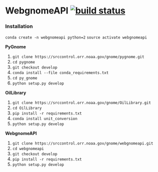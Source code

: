 WebgnomeAPI [![build status](https://srccontrol.orr.noaa.gov/gnome/webgnomeapi/badges/master/build.svg)](https://srccontrol.orr.noaa.gov/gnome/webgnomeapi/commits/master)
============

### Installation
`conda create -n webgnomeapi python=2`
`source activate webgnomeapi`

__PyGnome__
1. `git clone https://srccontrol.orr.noaa.gov/gnome/pygnome.git`
2. `cd pygnome`
3. `git checkout develop`
4. `conda install --file conda_requirements.txt`
5. `cd py_gnome`
6. `python setup.py develop`

__OilLibrary__
1. `git clone https://srccontrol.orr.noaa.gov/gnome/OilLibrary.git`
2. `cd OilLibrary`
3. `pip install -r requirements.txt`
4. `conda install unit_conversion`
5. `python setup.py develop`

__WebgnomeAPI__
1. `git clone https://srccontrol.orr.noaa.gov/gnome/webgnomeapi.git`
2. `cd webgnomeapi`
3. `git checkout develop`
4. `pip install -r requirements.txt`
5. `python setup.py develop`
